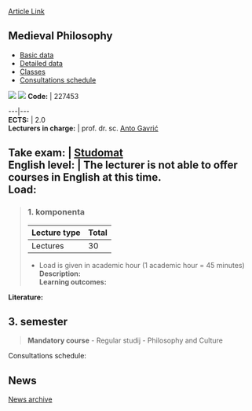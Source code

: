 [Article Link](https://www.fhs.hr/en/course/medphi_a)

## Medieval Philosophy
  * [Basic data](https://www.fhs.hr/en/course/medphi_a#v1id-523804_825502_1_0 "Basic data")
  * [Detailed data](https://www.fhs.hr/en/course/medphi_a#v1id-523804_825502_1_1 "Detailed data")
  * [Classes](https://www.fhs.hr/en/course/medphi_a#v1id-523804_825502_1_2 "Classes")
  * [Consultations schedule](https://www.fhs.hr/en/course/medphi_a#v1id-523804_825502_1_3 "Consultations schedule")


[![](https://www.fhs.hr/img/flags/gif/hr.gif)](https://www.fhs.hr/predmet/srefil) [![](https://www.fhs.hr/img/flags/gif/gb.gif)](https://www.fhs.hr/en/course/medphi_a)
**Code:** |  227453  
  
---|---  
**ECTS:** |  2.0   
**Lecturers in charge:** |  prof. dr. sc. [Anto Gavrić](https://www.fhs.hr/staff/anto.gavric)   
  
**Take exam:** |  [Studomat](http://www.isvu.hr/studomat)  
**English level:** |  The lecturer is not able to offer courses in English at this time.   
**Load:**  
---  
> ### 1. komponenta
> | Lecture type | Total  
> ---|---  
> Lectures | 30  
> * Load is given in academic hour (1 academic hour = 45 minutes)   
**Description:**  
> **Learning outcomes:**  

  
**Literature:**  

  
**3. semester**  
---  
> **Mandatory course** - Regular studij - Philosophy and Culture  
>   
Consultations schedule: 


## News
[News archive](https://www.fhs.hr/en/course/medphi_a?@=21inx#news_122070 "News archive")
